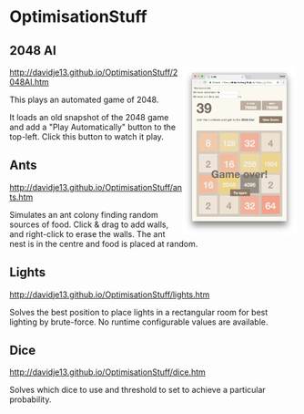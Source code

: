 # OptimisationStuff

## 2048 AI

<img src="2048.png" alt="2048 AI game result" width="200" align="right" />

http://davidje13.github.io/OptimisationStuff/2048AI.htm

This plays an automated game of 2048.

It loads an old snapshot of the 2048 game and add a "Play Automatically" button to the top-left. Click this button to watch it play.

## Ants

http://davidje13.github.io/OptimisationStuff/ants.htm

Simulates an ant colony finding random sources of food. Click & drag to add walls, and right-click to erase the walls. The ant nest is in the centre and food is placed at random.

## Lights

http://davidje13.github.io/OptimisationStuff/lights.htm

Solves the best position to place lights in a rectangular room for best lighting by brute-force. No runtime configurable values are available.

## Dice

http://davidje13.github.io/OptimisationStuff/dice.htm

Solves which dice to use and threshold to set to achieve a particular probability.
